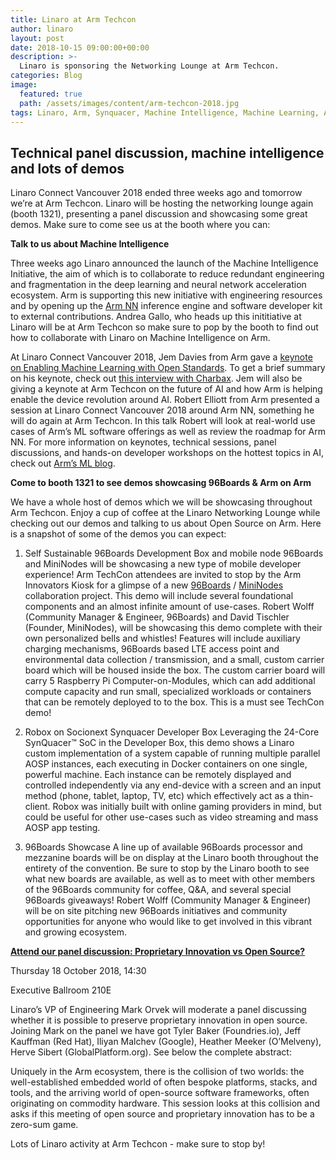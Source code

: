 ```yaml
---
title: Linaro at Arm Techcon
author: linaro
layout: post
date: 2018-10-15 09:00:00+00:00
description: >-
  Linaro is sponsoring the Networking Lounge at Arm Techcon.
categories: Blog
image:
  featured: true
  path: /assets/images/content/arm-techcon-2018.jpg
tags: Linaro, Arm, Synquacer, Machine Intelligence, Machine Learning, Arm NN, 96Boards, MiniNodes, Developer Box, Socionext, open source
---
```


## Technical panel discussion, machine intelligence and lots of demos

Linaro Connect Vancouver 2018 ended three weeks ago and tomorrow we’re at Arm Techcon. Linaro will be hosting the networking lounge again (booth 1321), presenting a panel discussion and showcasing some great demos. Make sure to come see us at the booth where you can:

**Talk to us about Machine Intelligence**

Three weeks ago Linaro announced the launch of the Machine Intelligence Initiative, the aim of which is to collaborate to reduce redundant engineering and fragmentation in the deep learning and neural network acceleration ecosystem. Arm is supporting this new initiative with engineering resources and by opening up the [Arm NN](https://developer.arm.com/ip-products/processors/machine-learning/arm-nn) inference engine and software developer kit to external contributions. Andrea Gallo, who heads up this inititiative at Linaro will be at Arm Techcon so make sure to pop by the booth to find out how to collaborate with Linaro on Machine Intelligence on Arm.

At Linaro Connect Vancouver 2018, Jem Davies from Arm gave a [keynote on Enabling Machine Learning with Open Standards](https://connect.linaro.org/resources/yvr18/yvr18-300k2/). To get a brief summary on his keynote, check out [this interview with Charbax](https://www.youtube.com/watch?v=VYY6RbrzEr8). Jem will also be giving a keynote at Arm Techcon on the future of AI and how Arm is helping enable the device revolution around AI. Robert Elliott from Arm presented a session at Linaro Connect Vancouver 2018 around Arm NN, something he will do again at Arm Techcon. In this talk Robert will look at real-world use cases of Arm’s ML software offerings as well as review the roadmap for Arm NN. For more information on keynotes, technical sessions, panel discussions, and hands-on developer workshops on the hottest topics in AI, check out [Arm’s ML blog](https://community.arm.com/company/b/blog/posts/machine-learning-at-arm-techcon-2018).

**Come to booth 1321 to see demos showcasing 96Boards & Arm on Arm**

We have a whole host of demos which we will be showcasing throughout Arm Techcon. Enjoy a cup of coffee at the Linaro Networking Lounge while checking out our demos and talking to us about Open Source on Arm. Here is a snapshot of some of the demos you can expect:

1. Self Sustainable 96Boards Development Box and mobile node
96Boards and MiniNodes will be showcasing a new type of mobile developer experience! Arm TechCon attendees are invited to stop by the Arm Innovators Kiosk for a glimpse of a new [96Boards](https://www.96boards.org/) / [MiniNodes](https://www.mininodes.com/) collaboration project. This demo will include several foundational components and an almost infinite amount of use-cases. Robert Wolff (Community Manager & Engineer, 96Boards) and David Tischler (Founder, MiniNodes), will be showcasing this demo complete with their own personalized bells and whistles! Features will include auxiliary charging mechanisms, 96Boards based LTE access point and environmental data collection / transmission, and a small, custom carrier board which will be housed inside the box. The custom carrier board will carry 5 Raspberry Pi Computer-on-Modules, which can add additional compute capacity and run small, specialized workloads or containers that can be remotely deployed to to the box. This is a must see TechCon demo!

2. Robox on Socionext Synquacer Developer Box
Leveraging the 24-Core SynQuacer™ SoC in the Developer Box, this demo shows a Linaro custom implementation of a system capable of running multiple parallel AOSP instances, each executing in Docker containers on one single, powerful machine. Each instance can be remotely displayed and controlled independently via any end-device with a screen and an input method (phone, tablet, laptop, TV, etc) which effectively act as a thin-client. Robox was initially built with online gaming providers in mind, but could be useful for other use-cases such as video streaming and mass AOSP app testing.

3. 96Boards Showcase
A line up of available 96Boards processor and mezzanine boards will be on display at the Linaro booth throughout the entirety of the convention. Be sure to stop by the Linaro booth to see what new boards are available, as well as to meet with other members of the 96Boards community for coffee, Q&A, and several special 96Boards giveaways! Robert Wolff (Community Manager & Engineer) will be on site pitching new 96Boards initiatives and community opportunities for anyone who would like to get involved in this vibrant and growing ecosystem.

[**Attend our panel discussion: Proprietary Innovation vs Open Source?**](https://schedule.techcon.arm.com/SessionDetail.aspx?id=480518)

Thursday 18 October 2018, 14:30

Executive Ballroom 210E

Linaro’s VP of Engineering Mark Orvek will moderate a panel discussing whether it is possible to preserve proprietary innovation in open source. Joining Mark on the panel we have got Tyler Baker (Foundries.io), Jeff Kauffman (Red Hat), Iliyan Malchev (Google), Heather Meeker (O’Melveny), Herve Sibert (GlobalPlatform.org). See below the complete abstract:

Uniquely in the Arm ecosystem, there is the collision of two worlds: the well-established embedded world of often bespoke platforms, stacks, and tools, and the arriving world of open-source software frameworks, often originating on commodity hardware. This session looks at this collision and asks if this meeting of open source and proprietary innovation has to be a zero-sum game.

Lots of Linaro activity at Arm Techcon - make sure to stop by!
